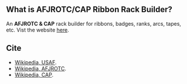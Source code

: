 ## What is AFJROTC/CAP Ribbon Rack Builder?
An **AFJROTC & CAP** rack builder for ribbons, badges, ranks, arcs, tapes, etc.
Vist the website [here](https://dotwith.github.io/afjrotc-ribbon-rack-builder/).

## Cite
- [Wikipedia, USAF](https://en.wikipedia.org/wiki/United_States_Air_Force).
- [Wikipedia, AFJROTC](https://en.m.wikipedia.org/wiki/Junior_Reserve_Officers%27_Training_Corps).
- [Wikipedia, CAP](https://en.wikipedia.org/wiki/Awards_and_decorations_of_the_Civil_Air_Patrol).
